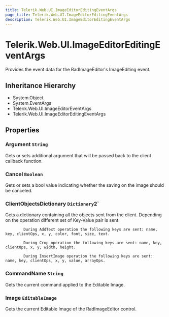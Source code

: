 ```yaml
---
title: Telerik.Web.UI.ImageEditorEditingEventArgs
page_title: Telerik.Web.UI.ImageEditorEditingEventArgs
description: Telerik.Web.UI.ImageEditorEditingEventArgs
---
```


# Telerik.Web.UI.ImageEditorEditingEventArgs

Provides the event data for the RadImageEditor's ImageEditing event.

## Inheritance Hierarchy

* System.Object
* System.EventArgs
* Telerik.Web.UI.ImageEditorEventArgs
* Telerik.Web.UI.ImageEditorEditingEventArgs

## Properties

###  Argument `String`

Gets or sets additional argument that will be passed back to the client callback function.

###  Cancel `Boolean`

Gets or sets a bool value indicating whether the saving on the image should be canceled.

###  ClientObjectsDictionary `Dictionary`2`

Gets a dictionary containing all the objects sent from the client. Depending on the operation different set of Key-Value pair is sent.
            
            During AddText operation the following keys are sent: name, key, clientOps, x, y, color, font, size, text.
            
            During Crop operation the following keys are sent: name, key, clientOps, x, y, width, height.
            
            During InsertImage operation the following keys are sent: name, key, clientOps, x, y, value, arrayOps.

###  CommandName `String`

Gets the current command applied to the Editable Image.

###  Image `EditableImage`

Gets the current Editable Image of the RadImageEditor control.

